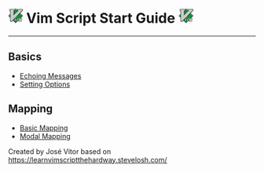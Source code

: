 # <img src="./assets/vim-logo.png" width="30"> Vim Script Start Guide <img src="./assets/vim-logo.png" width="30">

<hr>

## Basics

- [Echoing Messages](/guide/echoing-messages/echoing-messages.md)
- [Setting Options](/guide/setting-options/setting-options.md)

## Mapping

- [Basic Mapping](/guide/basic-mapping/basic-mapping.md)
- [Modal Mapping](/guide/modal-mapping/modal-mapping.md)

Created by José Vitor based on https://learnvimscriptthehardway.stevelosh.com/
